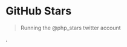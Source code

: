 GitHub Stars
================================================================================
> Running the @php_stars twitter account

.
